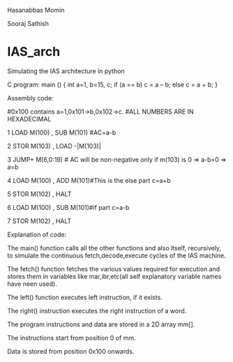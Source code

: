Hasanabbas Momin

Sooraj Sathish



# IAS_arch
Simulating the IAS architecture in python

C program:
main () {
int a=1, b=15, c;
if (a == b)
c = a – b;
else
c = a + b;
}

Assembly code:

#0x100 contains a=1,0x101->b,0x102->c.
#ALL NUMBERS ARE IN HEXADECIMAL

1 LOAD M(100) , SUB M(101) #AC=a-b

2 STOR M(103) , LOAD -|M(103)| 

3 JUMP+ M(6,0:19) # AC will be non-negative only if m(103) is 0 => a-b=0 => a=b

4 LOAD M(100) , ADD M(101)#This is the else part c=a+b

5 STOR M(102) , HALT

6 LOAD M(100) , SUB M(101)#if part c=a-b

7 STOR M(102) , HALT

Explanation of code:

The main() function calls all the other functions and also itself, recursively, to simulate the continuous fetch,decode,execute cycles of the IAS machine.

The fetch() function fetches the various values required for execution and stores them in variables like mar,ibr,etc(all self explanatory variable names have neen used).

The left() function executes left instruction, if it exists.

The right() instruction executes the right instruction of a word.

The program instructions and data are stored in a 2D array mm[]. 

The instructions start from position 0 of mm.

Data is stored from position 0x100 onwards.


